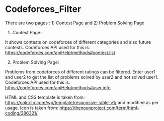 # Codeforces_Filter

There are two pages : 1) Contest Page and 2) Problem Solving Page

1) Contest Page:

It shows contests on codeforces of different categories and also future contests.
Codeforces API used for this is: https://codeforces.com/apiHelp/methods#contest.list

2) Problem Solving Page:

Problems from codeforces of different ratings can be filtered.
Enter user1 and user2 to get the list of problems solved by user2 and not solved user1.
Codeforces API used for this is: https://codeforces.com/apiHelp/methods#user.info

HTML and CSS template is taken from: https://colorlib.com/wp/template/responsive-table-v1/  and modified as per usage.
Icon is taken from: https://thenounproject.com/term/html-coding/286321/.

